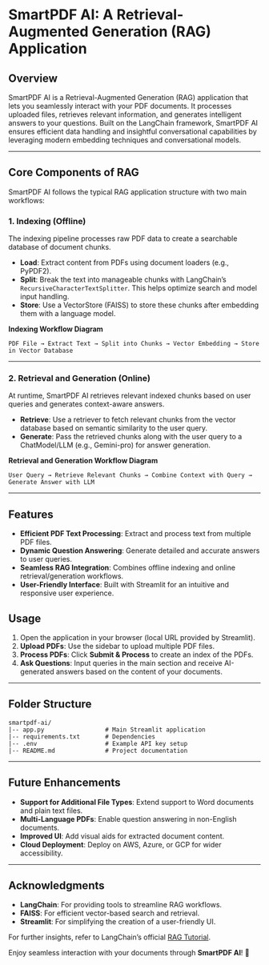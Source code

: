 # SmartPDF AI: A Retrieval-Augmented Generation (RAG) Application  

## Overview  

SmartPDF AI is a Retrieval-Augmented Generation (RAG) application that lets you seamlessly interact with your PDF documents. It processes uploaded files, retrieves relevant information, and generates intelligent answers to your questions. Built on the LangChain framework, SmartPDF AI ensures efficient data handling and insightful conversational capabilities by leveraging modern embedding techniques and conversational models.  

---

## Core Components of RAG  

SmartPDF AI follows the typical RAG application structure with two main workflows:  

### 1. **Indexing (Offline)**  
The indexing pipeline processes raw PDF data to create a searchable database of document chunks.  

- **Load**: Extract content from PDFs using document loaders (e.g., PyPDF2).  
- **Split**: Break the text into manageable chunks with LangChain’s `RecursiveCharacterTextSplitter`. This helps optimize search and model input handling.  
- **Store**: Use a VectorStore (FAISS) to store these chunks after embedding them with a language model.  

**Indexing Workflow Diagram**  
```
PDF File → Extract Text → Split into Chunks → Vector Embedding → Store in Vector Database
```

---

### 2. **Retrieval and Generation (Online)**  
At runtime, SmartPDF AI retrieves relevant indexed chunks based on user queries and generates context-aware answers.  

- **Retrieve**: Use a retriever to fetch relevant chunks from the vector database based on semantic similarity to the user query.  
- **Generate**: Pass the retrieved chunks along with the user query to a ChatModel/LLM (e.g., Gemini-pro) for answer generation.  

**Retrieval and Generation Workflow Diagram**  
```
User Query → Retrieve Relevant Chunks → Combine Context with Query → Generate Answer with LLM
```

---

## Features  

- **Efficient PDF Text Processing**: Extract and process text from multiple PDF files.  
- **Dynamic Question Answering**: Generate detailed and accurate answers to user queries.  
- **Seamless RAG Integration**: Combines offline indexing and online retrieval/generation workflows.  
- **User-Friendly Interface**: Built with Streamlit for an intuitive and responsive user experience.  

## Usage  

1. Open the application in your browser (local URL provided by Streamlit).  
2. **Upload PDFs**: Use the sidebar to upload multiple PDF files.  
3. **Process PDFs**: Click **Submit & Process** to create an index of the PDFs.  
4. **Ask Questions**: Input queries in the main section and receive AI-generated answers based on the content of your documents.  

---

## Folder Structure  

```
smartpdf-ai/  
|-- app.py                 # Main Streamlit application  
|-- requirements.txt       # Dependencies  
|-- .env                   # Example API key setup  
|-- README.md              # Project documentation  
```

---

## Future Enhancements  

- **Support for Additional File Types**: Extend support to Word documents and plain text files.  
- **Multi-Language PDFs**: Enable question answering in non-English documents.  
- **Improved UI**: Add visual aids for extracted document content.  
- **Cloud Deployment**: Deploy on AWS, Azure, or GCP for wider accessibility.  

---

## Acknowledgments  

- **LangChain**: For providing tools to streamline RAG workflows.  
- **FAISS**: For efficient vector-based search and retrieval.  
- **Streamlit**: For simplifying the creation of a user-friendly UI.  

For further insights, refer to LangChain’s official [RAG Tutorial](https://python.langchain.com/docs/tutorials/rag/).  

Enjoy seamless interaction with your documents through **SmartPDF AI**! 🚀  
